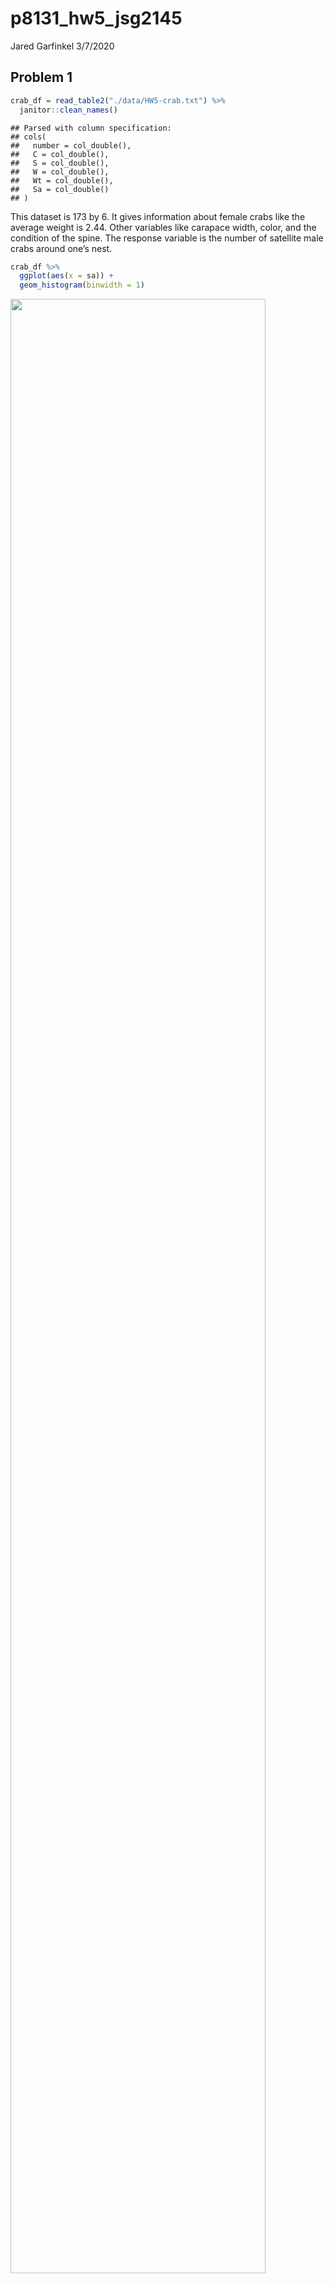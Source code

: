 p8131\_hw5\_jsg2145
================
Jared Garfinkel
3/7/2020

## Problem 1

``` r
crab_df = read_table2("./data/HW5-crab.txt") %>% 
  janitor::clean_names()
```

    ## Parsed with column specification:
    ## cols(
    ##   number = col_double(),
    ##   C = col_double(),
    ##   S = col_double(),
    ##   W = col_double(),
    ##   Wt = col_double(),
    ##   Sa = col_double()
    ## )

This dataset is 173 by 6. It gives information about female crabs like
the average weight is 2.44. Other variables like carapace width, color,
and the condition of the spine. The response variable is the number of
satellite male crabs around one’s nest.

``` r
crab_df %>% 
  ggplot(aes(x = sa)) +
  geom_histogram(binwidth = 1)
```

<img src="p8131_hw5_jsg2145_files/figure-gfm/unnamed-chunk-2-1.png" width="90%" />

``` r
M1 <- glm(sa ~ w, family = poisson(link = log), 
                 data = crab_df)
summary(M1)
```

    ## 
    ## Call:
    ## glm(formula = sa ~ w, family = poisson(link = log), data = crab_df)
    ## 
    ## Deviance Residuals: 
    ##     Min       1Q   Median       3Q      Max  
    ## -2.8526  -1.9884  -0.4933   1.0970   4.9221  
    ## 
    ## Coefficients:
    ##             Estimate Std. Error z value Pr(>|z|)    
    ## (Intercept) -3.30476    0.54224  -6.095  1.1e-09 ***
    ## w            0.16405    0.01997   8.216  < 2e-16 ***
    ## ---
    ## Signif. codes:  0 '***' 0.001 '**' 0.01 '*' 0.05 '.' 0.1 ' ' 1
    ## 
    ## (Dispersion parameter for poisson family taken to be 1)
    ## 
    ##     Null deviance: 632.79  on 172  degrees of freedom
    ## Residual deviance: 567.88  on 171  degrees of freedom
    ## AIC: 927.18
    ## 
    ## Number of Fisher Scoring iterations: 6

The rate ratio of the number of satellite males around one’s nest is
1.18. This indicates that the number of satellites increases as the
width of the female increases. Next, we check for over-dispersion.

``` r
res.p1 = residuals(M1, type = "pearson", data = crab_df)
G1 = sum(res.p1^2)
pval = 1 - pchisq(G1, df = 170) # low p-value indicates a lack of fit
phi1 = G1 / (170)
phi1
```

    ## [1] 3.200924

``` r
M1$deviance/M1$df.residual
```

    ## [1] 3.320927

``` r
plot(qnorm((173+1:173+0.5)/(2*173+1.125)),
     sort(abs(res.p1)), 
     xlab = 'Expected Half-Normal Order Stats',
     ylab='Ordered Abs Pearson Residuals')
abline(a=0, b=1)
abline(a=0, b=sqrt(phi1), lty=2)
```

<img src="p8131_hw5_jsg2145_files/figure-gfm/unnamed-chunk-5-1.png" width="90%" />

There appears to be overdispersion indicating the data may not follow
the theoretical distribution.

``` r
M2 <- glm(sa ~ w + wt, 
          family = poisson(link = log), 
          data = crab_df)
summary(M2)
```

    ## 
    ## Call:
    ## glm(formula = sa ~ w + wt, family = poisson(link = log), data = crab_df)
    ## 
    ## Deviance Residuals: 
    ##     Min       1Q   Median       3Q      Max  
    ## -2.9308  -1.9705  -0.5481   0.9700   4.9905  
    ## 
    ## Coefficients:
    ##             Estimate Std. Error z value Pr(>|z|)   
    ## (Intercept) -1.29168    0.89929  -1.436  0.15091   
    ## w            0.04590    0.04677   0.981  0.32640   
    ## wt           0.44744    0.15864   2.820  0.00479 **
    ## ---
    ## Signif. codes:  0 '***' 0.001 '**' 0.01 '*' 0.05 '.' 0.1 ' ' 1
    ## 
    ## (Dispersion parameter for poisson family taken to be 1)
    ## 
    ##     Null deviance: 632.79  on 172  degrees of freedom
    ## Residual deviance: 559.89  on 170  degrees of freedom
    ## AIC: 921.18
    ## 
    ## Number of Fisher Scoring iterations: 6

A second model is proposed including the width of the carapace and the
weight of the females. In this model, the rate ratio is 1.05 with each
unit increase in width holding the weight constant. The rate ratio for
male satellites is 1.56 for each unit increase in weight holding width
constant.

``` r
res.p2 = residuals(M2, type = "pearson", data = crab_df)
G2 = sum(res.p2^2)
pval = 1 - pchisq(G2, df = 170)
phi2 = G2 / (170)
phi2
```

    ## [1] 3.156449

``` r
M2$deviance/M2$df.residual
```

    ## [1] 3.293442

``` r
summary(M2,
        dispersion = phi2)
```

    ## 
    ## Call:
    ## glm(formula = sa ~ w + wt, family = poisson(link = log), data = crab_df)
    ## 
    ## Deviance Residuals: 
    ##     Min       1Q   Median       3Q      Max  
    ## -2.9308  -1.9705  -0.5481   0.9700   4.9905  
    ## 
    ## Coefficients:
    ##             Estimate Std. Error z value Pr(>|z|)
    ## (Intercept) -1.29168    1.59771  -0.808    0.419
    ## w            0.04590    0.08309   0.552    0.581
    ## wt           0.44744    0.28184   1.588    0.112
    ## 
    ## (Dispersion parameter for poisson family taken to be 3.156449)
    ## 
    ##     Null deviance: 632.79  on 172  degrees of freedom
    ## Residual deviance: 559.89  on 170  degrees of freedom
    ## AIC: 921.18
    ## 
    ## Number of Fisher Scoring iterations: 6

``` r
plot(qnorm((173+1:173+0.5)/(2*173+1.125)),
     sort(abs(res.p2)), 
     xlab = 'Expected Half-Normal Order Stats',
     ylab='Ordered Abs Pearson Residuals')
abline(a=0, b=1)
abline(a=0, b=sqrt(phi2), lty=2)
```

<img src="p8131_hw5_jsg2145_files/figure-gfm/unnamed-chunk-8-1.png" width="90%" />

This model also appears to show overdispersion. After adjusting for
overdispersion, it appears the predictors become insignificant in the
model. This indicates that the variance of the predictors may be due to
something else, not association with the response variable.

``` r
test.stat = M1$deviance - M2$deviance # deviance (from original model fitting)
df = 171 - 170
res.p = residuals(M2, type = "pearson")  
res.p 
G = sum(res.p^2) # calc dispersion param based on larger model
phi = G / 170
F.stat = test.stat / (df * phi)
pval.test1 = 1 - pf(F.stat, df, 170)
pval.test1 # .113
```

A p-value above 0.05 (p = 0) means we do not reject the null, and
therefore we accept the smaller model.

## Problem 2

``` r
para_df = read_table2("./data/HW5-parasite.txt") %>% 
  janitor::clean_names() %>% 
  drop_na(c(length, intensity)) %>%
  select(sample, intensity, year, length, area) %>% 
  mutate(year = factor(year),
         area = factor(area))
```

    ## Parsed with column specification:
    ## cols(
    ##   Sample = col_double(),
    ##   Intensity = col_double(),
    ##   omit = col_double(),
    ##   Year = col_double(),
    ##   omit_1 = col_double(),
    ##   omit_2 = col_double(),
    ##   Length = col_double(),
    ##   omit_3 = col_double(),
    ##   omit_4 = col_double(),
    ##   omit_5 = col_double(),
    ##   Area = col_double()
    ## )

After removing missing values in the variables of interest, this
dataframe is 1191 by 5. It includes information about where the fish
were caught (area), the sizes of the fish (length), and the year in
which the fish were caught. The response variable is the intensity of
parasites in each fish, which occur as follows:

``` r
para_df %>% 
  ggplot(aes(x = intensity)) +
  geom_histogram(binwidth = 20)
```

<img src="p8131_hw5_jsg2145_files/figure-gfm/unnamed-chunk-11-1.png" width="90%" />

``` r
skimr::skim(para_df)

para_df %>% 
  distinct(year)
```

``` r
para.pois = glm(intensity ~ area + length + year, family = poisson(link = log), data = para_df)

summary(para.pois)
```

    ## 
    ## Call:
    ## glm(formula = intensity ~ area + length + year, family = poisson(link = log), 
    ##     data = para_df)
    ## 
    ## Deviance Residuals: 
    ##     Min       1Q   Median       3Q      Max  
    ## -9.3632  -2.7158  -2.0142  -0.4731  30.2492  
    ## 
    ## Coefficients:
    ##               Estimate Std. Error z value Pr(>|z|)    
    ## (Intercept)  2.6431709  0.0542838  48.692  < 2e-16 ***
    ## area2       -0.2119557  0.0491691  -4.311 1.63e-05 ***
    ## area3       -0.1168602  0.0428296  -2.728  0.00636 ** 
    ## area4        1.4049366  0.0356625  39.395  < 2e-16 ***
    ## length      -0.0284228  0.0008809 -32.265  < 2e-16 ***
    ## year2000     0.6702801  0.0279823  23.954  < 2e-16 ***
    ## year2001    -0.2181393  0.0287535  -7.587 3.29e-14 ***
    ## ---
    ## Signif. codes:  0 '***' 0.001 '**' 0.01 '*' 0.05 '.' 0.1 ' ' 1
    ## 
    ## (Dispersion parameter for poisson family taken to be 1)
    ## 
    ##     Null deviance: 25797  on 1190  degrees of freedom
    ## Residual deviance: 19153  on 1184  degrees of freedom
    ## AIC: 21089
    ## 
    ## Number of Fisher Scoring iterations: 7

This model shows that the rate ratio of the intensity of parasites is
0.809 in area 2 compared to area 1 holding length and year constant.

The rate ratio of the intensity of parasites is 0.89 in area 3 compared
to area 1 holding length and year constant.

The rate ratio of the intensity of parasites is 4.075 in area 4 compared
to area 1 holding length and year constant.

The rate ratio of the intensity of parasites is 0.972 for each unit
increase in length holding area and year constant.

The rate ratio of the intensity of parasites is 1.955 in the year 2000
compared to 1999 holding area and length constant.

The rate ratio of the intensity of parasites is 0.804 in the year 2001
compared to 1999 holding area and length constant.

So, area 4 is much more likely to have fish with higher intensity
parasites, while larger fish are more likely to have lower intensity of
parasites.

``` r
res.para = residuals(para.pois, 
                     type = "pearson",
                     data = para_df)
G.para = sum(res.para^2)
pval = 1 - pchisq(G.para, df = 1184)
phi.para = G.para / (1184)
phi.para
```

    ## [1] 35.61231

``` r
para.pois$deviance / para.pois$df.residual
```

    ## [1] 16.17635

``` r
summary(para.pois, dispersion = phi.para)
```

    ## 
    ## Call:
    ## glm(formula = intensity ~ area + length + year, family = poisson(link = log), 
    ##     data = para_df)
    ## 
    ## Deviance Residuals: 
    ##     Min       1Q   Median       3Q      Max  
    ## -9.3632  -2.7158  -2.0142  -0.4731  30.2492  
    ## 
    ## Coefficients:
    ##              Estimate Std. Error z value Pr(>|z|)    
    ## (Intercept)  2.643171   0.323944   8.159 3.37e-16 ***
    ## area2       -0.211956   0.293422  -0.722    0.470    
    ## area3       -0.116860   0.255590  -0.457    0.648    
    ## area4        1.404937   0.212820   6.602 4.07e-11 ***
    ## length      -0.028423   0.005257  -5.407 6.42e-08 ***
    ## year2000     0.670280   0.166987   4.014 5.97e-05 ***
    ## year2001    -0.218139   0.171590  -1.271    0.204    
    ## ---
    ## Signif. codes:  0 '***' 0.001 '**' 0.01 '*' 0.05 '.' 0.1 ' ' 1
    ## 
    ## (Dispersion parameter for poisson family taken to be 35.61231)
    ## 
    ##     Null deviance: 25797  on 1190  degrees of freedom
    ## Residual deviance: 19153  on 1184  degrees of freedom
    ## AIC: 21089
    ## 
    ## Number of Fisher Scoring iterations: 7

``` r
plot(qnorm((1191 + 1:1191 + 0.5)/(2*1191 + 1.125)),
     sort(abs(res.para)),
     xlab = 'Expected Half-Normal Order Stats',
     ylab = 'Ordered Abs Pearson Residuals')
abline(a=0, b=1)
abline(a=0, b = sqrt(phi.para), lty=2)
```

<img src="p8131_hw5_jsg2145_files/figure-gfm/unnamed-chunk-15-1.png" width="90%" />

It appears that the residuals follow a parabolic curve indicating that
there is a mismatch between the model and the observed values.

``` r
para.0 <- zeroinfl(intensity ~ area + year + length, data = para_df)
summary(para.0)
```

    ## 
    ## Call:
    ## zeroinfl(formula = intensity ~ area + year + length, data = para_df)
    ## 
    ## Pearson residuals:
    ##     Min      1Q  Median      3Q     Max 
    ## -2.1278 -0.8265 -0.5829 -0.1821 25.4837 
    ## 
    ## Count model coefficients (poisson with log link):
    ##               Estimate Std. Error z value Pr(>|z|)    
    ## (Intercept)  3.8431714  0.0583793  65.831  < 2e-16 ***
    ## area2        0.2687835  0.0500467   5.371 7.85e-08 ***
    ## area3        0.1463173  0.0439485   3.329 0.000871 ***
    ## area4        0.9448068  0.0368342  25.650  < 2e-16 ***
    ## year2000     0.3919831  0.0282952  13.853  < 2e-16 ***
    ## year2001    -0.0448455  0.0296057  -1.515 0.129833    
    ## length      -0.0368067  0.0009747 -37.762  < 2e-16 ***
    ## 
    ## Zero-inflation model coefficients (binomial with logit link):
    ##              Estimate Std. Error z value Pr(>|z|)    
    ## (Intercept)  0.552585   0.275762   2.004  0.04509 *  
    ## area2        0.718676   0.189552   3.791  0.00015 ***
    ## area3        0.657708   0.167402   3.929 8.53e-05 ***
    ## area4       -1.022868   0.188201  -5.435 5.48e-08 ***
    ## year2000    -0.752119   0.172965  -4.348 1.37e-05 ***
    ## year2001     0.456535   0.143962   3.171  0.00152 ** 
    ## length      -0.009889   0.004629  -2.136  0.03266 *  
    ## ---
    ## Signif. codes:  0 '***' 0.001 '**' 0.01 '*' 0.05 '.' 0.1 ' ' 1 
    ## 
    ## Number of iterations in BFGS optimization: 22 
    ## Log-likelihood: -6950 on 14 Df

This model shows that the rate ratio of the intensity of parasites is
1.308 in area 2 compared to area 1 holding length and year constant.

The rate ratio of the intensity of parasites is 1.158 in area 3 compared
to area 1 holding length and year constant.

The rate ratio of the intensity of parasites is 2.572 in area 4 compared
to area 1 holding length and year constant.

The rate ratio of the intensity of parasites is 0.964 for each unit
increase in length holding area and year constant.

The rate ratio of the intensity of parasites is 1.48 in the year 2000
compared to 1999 holding area and length constant.

The rate ratio of the intensity of parasites is 0.956 in the year 2001
compared to 1999 holding area and length constant.

Fitting a model for zero inflation our parasites model shows that areas
2 and 3 are associated with higher intensity of parasites than area 1.
On the other hand, higher length remains associated with lower intensity
of parasites. So, fitting a model for zero inflation changed the
association between area and intensity.

